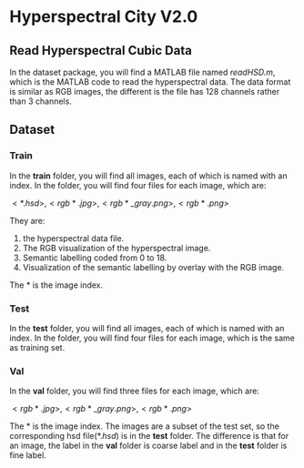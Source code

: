 # Hyperspectral City V2.0

## Read Hyperspectral Cubic Data
In the dataset package, you will find a MATLAB file named *readHSD.m*, which is the MATLAB code to read the hyperspectral data. The data format is similar as RGB images, the different is the file has 128 channels rather than 3 channels.

## Dataset
### Train
In the __train__ folder, you will find all images, each of which is named with an index. In the folder, you will find four files for each image, which are:

$<*.hsd>, <rgb*.jpg>, <rgb*\_gray.png>, <rgb*.png>$

They are: 
1. the hyperspectral data file.
2. The RGB visualization of the hyperspectral image.
3. Semantic labelling coded from 0 to 18.
4. Visualization of the semantic labelling by overlay with the RGB image. 

The $*$ is the image index.
### Test
In the __test__ folder, you will find all images, each of which is named with an index. In the folder, you will find four files for each image, which is the same as training set.
### Val
In the __val__ folder, you will find three files for each image, which are:

$<rgb*.jpg>, <rgb*\_gray.png>, <rgb*.png>$

The $*$ is the image index. The images are a subset of the test set, so the corresponding hsd file($*.hsd$) is in the __test__ folder. The difference is that for an image, the label in the __val__ folder is coarse label and in the __test__ folder is fine label.